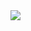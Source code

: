 <a href="https://visitcount.itsvg.in">
  <img src="https://visitcount.itsvg.in/api?id=zipArk&label=Profile%20Views&color=11&pretty=false" />
</a>
